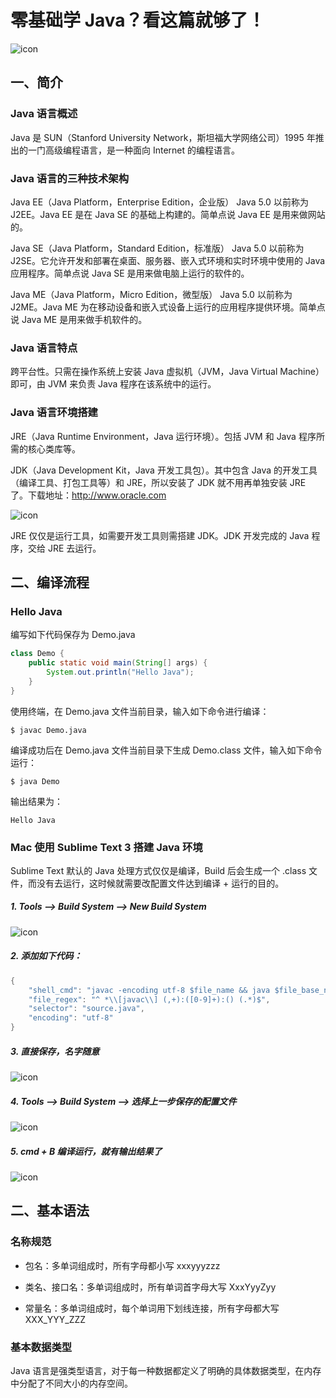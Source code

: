 # 零基础学 Java？看这篇就够了！

![icon](https://github.com/Mayan29/Blog/blob/master/Blog/Images/image001.png)

## 一、简介

### Java 语言概述

Java 是 SUN（Stanford University Network，斯坦福大学网络公司）1995 年推出的一门高级编程语言，是一种面向 Internet 的编程语言。

### Java 语言的三种技术架构

Java EE（Java Platform，Enterprise Edition，企业版）
Java 5.0 以前称为 J2EE。Java EE 是在 Java SE 的基础上构建的。简单点说 Java EE 是用来做网站的。

Java SE（Java Platform，Standard Edition，标准版）
Java 5.0 以前称为 J2SE。它允许开发和部署在桌面、服务器、嵌入式环境和实时环境中使用的 Java 应用程序。简单点说 Java SE 是用来做电脑上运行的软件的。

Java ME（Java Platform，Micro Edition，微型版）
Java 5.0 以前称为 J2ME。Java ME 为在移动设备和嵌入式设备上运行的应用程序提供环境。简单点说 Java ME 是用来做手机软件的。

### Java 语言特点

跨平台性。只需在操作系统上安装 Java 虚拟机（JVM，Java Virtual Machine）即可，由 JVM 来负责 Java 程序在该系统中的运行。

### Java 语言环境搭建

JRE（Java Runtime Environment，Java 运行环境）。包括 JVM 和 Java 程序所需的核心类库等。

JDK（Java Development Kit，Java 开发工具包）。其中包含 Java 的开发工具（编译工具、打包工具等）和 JRE，所以安装了 JDK 就不用再单独安装 JRE 了。下载地址：http://www.oracle.com

![icon](https://github.com/Mayan29/Blog/blob/master/Blog/Images/image002.png)

JRE 仅仅是运行工具，如需要开发工具则需搭建 JDK。JDK 开发完成的 Java 程序，交给 JRE 去运行。


## 二、编译流程

### Hello Java

编写如下代码保存为 Demo.java

```java
class Demo {
	public static void main(String[] args) {
		System.out.println("Hello Java");
	}
}
```

使用终端，在 Demo.java 文件当前目录，输入如下命令进行编译：

```
$ javac Demo.java 
``` 

编译成功后在 Demo.java 文件当前目录下生成 Demo.class 文件，输入如下命令运行：

```
$ java Demo
```

输出结果为：

```
Hello Java
```

### Mac 使用 Sublime Text 3 搭建 Java 环境

Sublime Text 默认的 Java 处理方式仅仅是编译，Build 后会生成一个 .class 文件，而没有去运行，这时候就需要改配置文件达到编译 + 运行的目的。

##### 1. Tools —> Build System —> New Build System

![icon](https://github.com/Mayan29/Blog/blob/master/Blog/Images/image003.png)

##### 2. 添加如下代码：

```java
{
	"shell_cmd": "javac -encoding utf-8 $file_name && java $file_base_name",
	"file_regex": "^ *\\[javac\\] (,+):([0-9]+):() (.*)$",
	"selector": "source.java",
	"encoding": "utf-8"
}
```

##### 3. 直接保存，名字随意

![icon](https://github.com/Mayan29/Blog/blob/master/Blog/Images/image004.png)

##### 4. Tools —> Build System —> 选择上一步保存的配置文件

![icon](https://github.com/Mayan29/Blog/blob/master/Blog/Images/image005.png)

##### 5. cmd + B 编译运行，就有输出结果了

![icon](https://github.com/Mayan29/Blog/blob/master/Blog/Images/image006.png)


## 二、基本语法

### 名称规范

- 包名：多单词组成时，所有字母都小写  xxxyyyzzz

- 类名、接口名：多单词组成时，所有单词首字母大写  XxxYyyZyy

- 常量名：多单词组成时，每个单词用下划线连接，所有字母都大写  XXX_YYY_ZZZ

### 基本数据类型

Java 语言是强类型语言，对于每一种数据都定义了明确的具体数据类型，在内存中分配了不同大小的内存空间。




